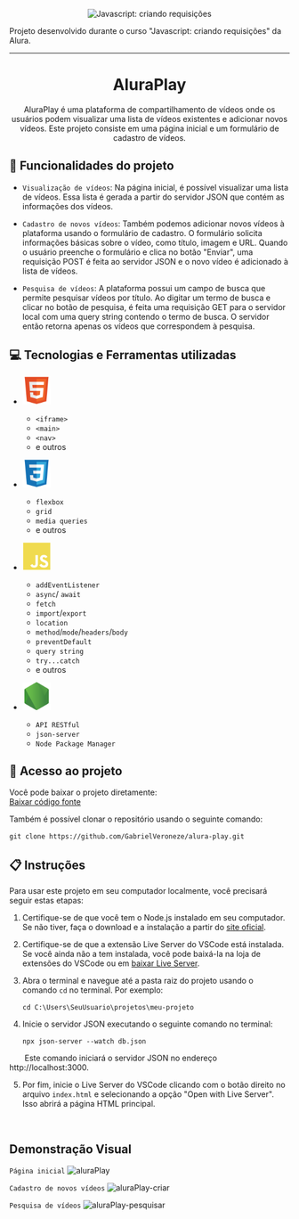 <p align="center"> <img src="https://imgur.com/J3hD21O.png" alt="Javascript: criando requisições"> </p>
<p>Projeto desenvolvido durante o curso "Javascript: criando requisições" da Alura.</p>

<hr>

<h1 align="center">AluraPlay</h1>
<p align="center">AluraPlay é uma plataforma de compartilhamento de vídeos onde os usuários podem visualizar uma lista de vídeos existentes e adicionar novos vídeos. Este projeto consiste em uma página inicial e um formulário de cadastro de vídeos.</p>

## :hammer: Funcionalidades do projeto

- `Visualização de vídeos`: Na página inicial, é possível visualizar uma lista de vídeos. Essa lista é gerada a partir do servidor JSON que contém as informações dos vídeos.

- `Cadastro de novos vídeos`: Também podemos adicionar novos vídeos à plataforma usando o formulário de cadastro. O formulário solicita informações básicas sobre o vídeo, como título, imagem e URL. Quando o usuário preenche o formulário e clica no botão "Enviar", uma requisição POST é feita ao servidor JSON e o novo vídeo é adicionado à lista de vídeos.

- `Pesquisa de vídeos`: A plataforma possui um campo de busca que permite pesquisar vídeos por título. Ao digitar um termo de busca e clicar no botão de pesquisa, é feita uma requisição GET para o servidor local com uma query string contendo o termo de busca. O servidor então retorna apenas os vídeos que correspondem à pesquisa.

## :computer: Tecnologias e Ferramentas utilizadas

- <img height="50px" src="https://raw.githubusercontent.com/devicons/devicon/master/icons/html5/html5-original.svg"><br>
    - `<iframe>` 
    - `<main>` 
    - `<nav>`
    - e outros

- <img height="50px" src="https://raw.githubusercontent.com/devicons/devicon/master/icons/css3/css3-original.svg"><br>
    - `flexbox`
    - `grid`
    - `media queries`
    - e outros

- <img height="50px" src="https://raw.githubusercontent.com/devicons/devicon/master/icons/javascript/javascript-plain.svg"><br>
    - `addEventListener`
    - `async`/ `await`
    - `fetch`
    - `import`/`export`
    - `location`
    - `method`/`mode`/`headers`/`body`
    - `preventDefault`
    - `query string`
    - `try...catch`
    - e outros

- <img height="50px" src="https://raw.githubusercontent.com/devicons/devicon/master/icons/nodejs/nodejs-original.svg"><br>
    - `API RESTful`
    - `json-server`
    - `Node Package Manager`

## :open_file_folder: Acesso ao projeto
Você pode baixar o projeto diretamente:  
[Baixar código fonte](https://github.com/GabrielVeroneze/alura-play/archive/refs/heads/main.zip)

Também é possível clonar o repositório usando o seguinte comando:
```
git clone https://github.com/GabrielVeroneze/alura-play.git
```

## :clipboard: Instruções
Para usar este projeto em seu computador localmente, você precisará seguir estas etapas:

1. Certifique-se de que você tem o Node.js instalado em seu computador. Se não tiver, faça o download e a instalação a partir do [site oficial](https://nodejs.org/).

2. Certifique-se de que a extensão Live Server do VSCode está instalada. Se você ainda não a tem instalada, você pode baixá-la na loja de extensões do VSCode ou em [baixar Live Server](https://marketplace.visualstudio.com/items?itemName=ritwickdey.LiveServer).

3. Abra o terminal e navegue até a pasta raiz do projeto usando o comando `cd` no terminal. Por exemplo:
   ```
   cd C:\Users\SeuUsuario\projetos\meu-projeto
   ```
4. Inicie o servidor JSON executando o seguinte comando no terminal:
   ```
   npx json-server --watch db.json
   ```
&nbsp; &nbsp; &nbsp; &nbsp;Este comando iniciará o servidor JSON no endereço http://localhost:3000.

5. Por fim, inicie o Live Server do VSCode clicando com o botão direito no arquivo `index.html` e selecionando a opção "Open with Live Server". Isso abrirá a página HTML principal.
<br>

## Demonstração Visual
`Página inicial`
![aluraPlay](https://imgur.com/SdzneIX.png)

`Cadastro de novos vídeos`
![aluraPlay-criar](https://user-images.githubusercontent.com/95183901/229896325-c54ee023-90c1-4e06-915d-2b22ffe71ce1.gif)

`Pesquisa de vídeos`
![aluraPlay-pesquisar](https://user-images.githubusercontent.com/95183901/229903634-5a79b9e0-1719-4f60-a2a5-f7ab208bae3d.gif)